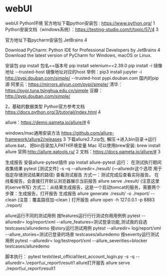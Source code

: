 # webUI
webUI
Python环境
官方地址下载python安装包 : https://www.python.org/ 1
Python安装文档（windows系统）：https://testing-studio.com/t/topic/57/4 3

官方地址下载pycharm安装包
 JetBrains 4

Download PyCharm: Python IDE for Professional Developers by JetBrains 4
Download the latest version of PyCharm for Windows, macOS or Linux.

安装包
pip install 包名==版本号
pip install selenium==2.39.0
pip install -i 镜像地址 --trusted-host 镜像地址对应的host
举例：pip3 install jupyter -i http://pypi.douban.com/simple/ --trusted-host pypi.douban.com
国内的pip源
阿里云：https://mirrors.aliyun.com/pypi/simple/
清华：https://pypi.tuna.tsinghua.edu.cn/simple
豆瓣：http://pypi.douban.com/simple/

2，基础的数据类型
Python官方参考文档
https://docs.python.org/3/tutorial/index.html 4

allure：https://demo.qameta.io/allure/# 6

windows/mac通用安装方法
https://github.com/allure-framework/allure2/releases 3 下载allure2.7.zip包,
解压->进入bin目录->运行allure.bat，
把bin目录加入PATH环境变量
Mac 可以使用brew安装:
brew install allure
官网:http://allure.qatools.ru/ 2
文档：https://docs.qameta.io/allure/# 3

生成报告
安装allure-pytest插件
pip install allure-pytest
运行：
在测试执行期间收集结果
pytest [测试文件] -s –q --alluredir=./result/ (—alluredir这个选项 用于指定存储测试结果的路径)
查看测试报告
方式一：测试完成后查看实际报告， 在线看报告，会直接打开默认浏览器展示当前报告
allure serve ./result/ (注意这里的serve书写)
方式二：从结果生成报告，这是一个启动tomcat的服务，需要两个步骤：生成报告，打开报告
生成报告
allure generate ./result/ -o ./report/ --clean (注意：覆盖路径加–clean )
打开报告
allure open -h 127.0.0.1 -p 8883 ./report/

allure运行不同的测试用例
按features运⾏行行测试你⽤用例例
pytest --alluredir= log/report/xml --allure_features=测试登录功能,测试我的自选 testcases/alluredemo
按story运⾏测试⽤例
pytest --alluredir= log/report/xml --allure_stories=测试已登录的场景 testcases/alluredemo
按severity运⾏测试⽤例
pytest --alluredir= log/testreport/xml --allure_severities=blocker testcases/alluredemo


脚本执行：
pytest tests\test_official\test_account_login.py -s -q --alluredir=.\report\ui_report\result1
allure打开报告
allure serve ./report\ui_report\result1

